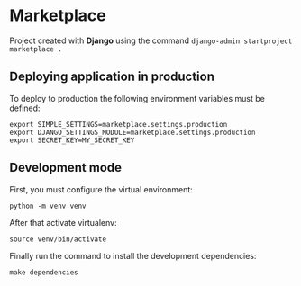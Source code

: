 # Marketplace

Project created with **Django** using the command `django-admin startproject marketplace .`

## Deploying application in production

To deploy to production the following environment variables must be defined:
```shell script
export SIMPLE_SETTINGS=marketplace.settings.production
export DJANGO_SETTINGS_MODULE=marketplace.settings.production
export SECRET_KEY=MY_SECRET_KEY
```

## Development mode

First, you must configure the virtual environment:
```shell script
python -m venv venv
```

After that activate virtualenv:
```shell script
source venv/bin/activate
```

Finally run the command to install the development dependencies:
```shell script
make dependencies
```
